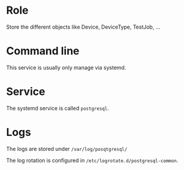 # Role

Store the different objects like Device, DeviceType, TestJob, ...

# Command line

This service is usually only manage via systemd.

# Service

The systemd service is called `postgresql`.

# Logs

The logs are stored under `/var/log/posqtgresql/`

The log rotation is configured in `/etc/logrotate.d/postgresql-common`.
